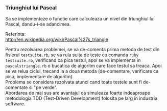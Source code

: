 ### Triunghiul lui Pascal

Sa se implementeze o functie care calculeaza un nivel din triunghiul lui Pascal, dandu-i-se adancimea.

Referinta:  
http://en.wikipedia.org/wiki/Pascal%27s_triangle

Pentru rezolvarea problemei, se va de-comenta prima metoda de test din fisierul `testsuite.rb`, se va rula suita de teste cu comanda `ruby testsuite.rb`, verificand ca pica testul, apoi se va implementa in `pascalstriangle.rb` o bucatica de algoritm care face testul sa treaca. Apoi se va relua ciclul, trecand la a doua metoda (de-comentare, verificare ca pica, implementare de algoritm).  
Problema se considera rezolvata atunci cand toate testele sunt fi de-comentate si "pe verde".  
Abordarea de mai sus are avantajul ca simuleaza foarte indeaproape metodologia TDD (Test-Driven Development) folosita pe larg in industria software.
